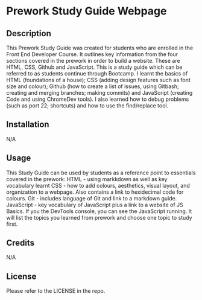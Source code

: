 # Prework Study Guide Webpage

## Description

This Prework Study Guide was created for students who are enrolled in the Front End Developer Course. It outlines key information from the four sections covered in the prework in order to build a website. These are HTML, CSS, Github and JavaScript. This is a study guide which can be referred to as students continue through Bootcamp. I learnt the basics of HTML (foundations of a house); CSS (adding design features such as font size and colour); Github (how to create a list of issues, using Gitbash; creating and merging branches; making commits) and JavaScript (creating Code and using ChromeDev tools). I also learned how to debug problems (such as port 22; shortcuts) and how to use the find/replace tool.

## Installation

N/A

## Usage

This Study Guide can be used by students as a reference point to essentials covered in the prework:
HTML - using markkdown as well as key vocabulary learnt
CSS - how to add colours, aesthetics, visual layout, and organization to a webpage. Also contains a link to hexidecimal code for colours.
Git - includes language of Git and link to a markdown guide.
JavaScript - key vocabulary of JavaScript plus a link to a website of JS Basics.
If you the DevTools console, you can see the JavaScript running. It will list the topics you learned from prework and choose one topic to study first.

## Credits

N/A

## License

Please refer to the LICENSE in the repo.

